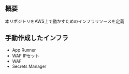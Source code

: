 ## 概要
本リポジトリをAWS上で動かすためのインフラリソースを定義

## 手動作成したインフラ
- App Runner
- WAF IPセット
- WAF
- Secrets Manager
